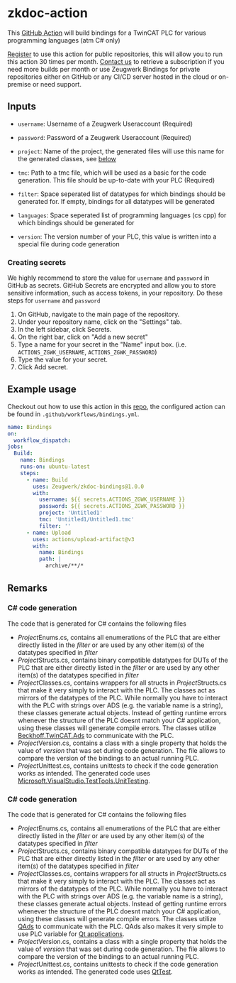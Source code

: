 # zkdoc-action

This [GitHub Action](https://github.com/features/actions) will build bindings for a TwinCAT PLC for various programming languages (atm C# only) 

[Register](https://zeugwerk.dev/wp-login.php?action=register) to use this action for public repositories, this will allow you to run this action 30 times per month. [Contact us](mailto:info@zeugwerk.at) to retrieve a subscription if you need more builds per month or use Zeugwerk Bindings for private repositories either on GitHub or any CI/CD server hosted in the cloud or on-premise or need support.


## Inputs

* `username`: Username of a Zeugwerk Useraccount (Required)

* `password`: Password of a Zeugwerk Useraccount (Required)

* `project`: Name of the project, the generated files will use this name for the generated classes, see [below](#remarks)

* `tmc`: Path to a tmc file, which will be used as a basic for the code generation. This file should be up-to-date with your PLC (Required)

* `filter`: Space seperated list of datatypes for which bindings should be generated for. If empty, bindings for all datatypes will be generated

* `languages`: Space seperated list of programming languages (cs cpp) for which bindings should be generated for

* `version`: The version number of your PLC, this value is written into a special file during code generation

### Creating secrets

We highly recommend to store the value for `username` and `password` in GitHub as secrets. GitHub Secrets are encrypted and allow you to store sensitive information, such as access tokens, in your repository. Do these steps for `username` and `password`

1. On GitHub, navigate to the main page of the repository.
2. Under your repository name, click on the "Settings" tab.
3. In the left sidebar, click Secrets.
4. On the right bar, click on "Add a new secret" 
5. Type a name for your secret in the "Name" input box. (i.e. `ACTIONS_ZGWK_USERNAME`, `ACTIONS_ZGWK_PASSWORD`)
6. Type the value for your secret.
7. Click Add secret. 

## Example usage

Checkout out how to use this action in this [repo](https://github.com/Zeugwerk/Tutorial-Quickstart), the configured action can be found in `.github/workflows/bindings.yml`. 

```yaml
name: Bindings
on:
  workflow_dispatch:
jobs:
  Build:
    name: Bindings
    runs-on: ubuntu-latest
    steps:
      - name: Build
        uses: Zeugwerk/zkdoc-bindings@1.0.0
        with:
          username: ${{ secrets.ACTIONS_ZGWK_USERNAME }}
          password: ${{ secrets.ACTIONS_ZGWK_PASSWORD }}
          project: 'Untitled1'
          tmc: 'Untitled1/Untitled1.tmc'
          filter: ''
      - name: Upload
        uses: actions/upload-artifact@v3
        with:
          name: Bindings
          path: |
            archive/**/*           
```

## Remarks

### C# code generation

The code that is generated for C# contains the following files
- *Project*Enums.cs, contains all enumerations of the PLC that are either directly listed in the *filter* or are used by any other item(s) of the datatypes specified in *filter*
- *Project*Structs.cs, contains binary compatible datatypes for DUTs of the PLC that are either directly listed in the *filter* or are used by any other item(s) of the datatypes specified in *filter*
- *Project*Classes.cs, contains wrappers for all structs in *Project*Structs.cs that make it very simply to interact with the PLC. The classes act as mirrors of the datatypes of the PLC. While normally you have to interact with the PLC with strings over ADS (e.g. the variable name is a string), these classes generate actual objects. Instead of getting runtime errors whenever the structure of the PLC doesnt match your C# application, using these classes will generate compile errors. The classes utilize [Beckhoff.TwinCAT.Ads](https://www.nuget.org/packages/Beckhoff.TwinCAT.Ads) to communicate with the PLC.
- *Project*Version.cs, contains a class with a single property that holds the value of *version* that was set during code generation. The file allows to compare the version of the bindings to an actual running PLC.
- *Project*Unittest.cs, contains unittests to check if the code generation works as intended. The generated code uses [Microsoft.VisualStudio.TestTools.UnitTesting]([https://doc.qt.io/qt-6/qtest-overview.html](https://learn.microsoft.com/en-us/visualstudio/test/using-microsoft-visualstudio-testtools-unittesting-members-in-unit-tests?view=vs-2022)).

### C# code generation

The code that is generated for C# contains the following files
- *Project*Enums.cs, contains all enumerations of the PLC that are either directly listed in the *filter* or are used by any other item(s) of the datatypes specified in *filter*
- *Project*Structs.cs, contains binary compatible datatypes for DUTs of the PLC that are either directly listed in the *filter* or are used by any other item(s) of the datatypes specified in *filter*
- *Project*Classes.cs, contains wrappers for all structs in *Project*Structs.cs that make it very simply to interact with the PLC. The classes act as mirrors of the datatypes of the PLC. While normally you have to interact with the PLC with strings over ADS (e.g. the variable name is a string), these classes generate actual objects. Instead of getting runtime errors whenever the structure of the PLC doesnt match your C# application, using these classes will generate compile errors. The classes utilize [QAds]([https://www.nuget.org/packages/Beckhoff.TwinCAT.Ads](https://github.com/stefanbesler/QAds)) to communicate with the PLC. QAds also makes it very simple to use PLC variable for [Qt applications](https://github.com/qt).
- *Project*Version.cs, contains a class with a single property that holds the value of *version* that was set during code generation. The file allows to compare the version of the bindings to an actual running PLC.
- *Project*Unittest.cs, contains unittests to check if the code generation works as intended. The generated code uses [QtTest](https://doc.qt.io/qt-6/qtest-overview.html).

